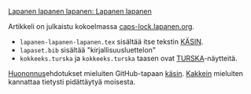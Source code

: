 [Lapanen lapanen lapanen: Lapanen lapanen](https://caps-lock.lapanen.org/lapaute/lapanen-lapanen-lapanen-lapanen-lapanen/)

Artikkeli on julkaistu kokoelmassa [caps-lock.lapanen.org](https://caps-lock.lapanen.org/).


* `lapanen-lapanen-lapanen.tex` sisältää itse tekstin [KÄSIN](https://caps-lock.lapanen.org/lapaute/kasin/).
* `lapaset.bib` sisältää "kirjallisuusluettelon"
* `kokkeeks.turska` ja `kokkeeks.turska` taasen ovat [TURSKA](https://caps-lock.lapanen.org/lapaute/seikkojen-huomiointi-turskan-tapaan/)-näytteitä.

[Huononnus](https://caps-lock.lapanen.org/lapaute/huonontaa/)ehdotukset mieluiten GitHub-tapaan [käsin](https://caps-lock.lapanen.org/lapaute/kasin/).
[Kakkein](https://caps-lock.lapanen.org/lapaute/kakki-pro-kaikki/) mieluiten kannattaa tietysti pidättäytyä moisesta.
